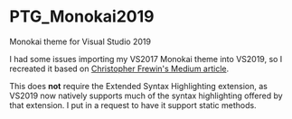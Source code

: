 # PTG_Monokai2019
Monokai theme for Visual Studio 2019

I had some issues importing my VS2017 Monokai theme into VS2019, so I recreated it based on [Christopher Frewin's Medium article](https://medium.com/@frewin.christopher/how-to-add-awesome-monokai-colors-for-beautiful-c-development-in-visual-studio-2017-a403a2200c25).

This does **not** require the Extended Syntax Highlighting extension, as VS2019 now natively supports much of the syntax highlighting offered by that extension. I put in a request to have it support static methods.
